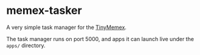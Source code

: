 # memex-tasker

A very simple task manager for the [TinyMemex](https://transmutable.com/work/tiny-memex).

The task manager runs on port 5000, and apps it can launch live under the `apps/` directory.

